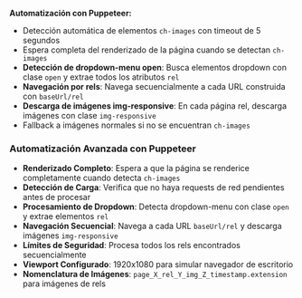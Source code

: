 **Automatización con Puppeteer:**
- Detección automática de elementos `ch-images` con timeout de 5 segundos
- Espera completa del renderizado de la página cuando se detectan `ch-images`
- **Detección de dropdown-menu open**: Busca elementos dropdown con clase `open` y extrae todos los atributos `rel`
- **Navegación por rels**: Navega secuencialmente a cada URL construida con `baseUrl/rel`
- **Descarga de imágenes img-responsive**: En cada página rel, descarga imágenes con clase `img-responsive`
- Fallback a imágenes normales si no se encuentran `ch-images`

### Automatización Avanzada con Puppeteer
- **Renderizado Completo**: Espera a que la página se renderice completamente cuando detecta `ch-images`
- **Detección de Carga**: Verifica que no haya requests de red pendientes antes de procesar
- **Procesamiento de Dropdown**: Detecta dropdown-menu con clase `open` y extrae elementos `rel`
- **Navegación Secuencial**: Navega a cada URL `baseUrl/rel` y descarga imágenes `img-responsive`
- **Límites de Seguridad**: Procesa todos los rels encontrados secuencialmente
- **Viewport Configurado**: 1920x1080 para simular navegador de escritorio
- **Nomenclatura de Imágenes**: `page_X_rel_Y_img_Z_timestamp.extension` para imágenes de rels
